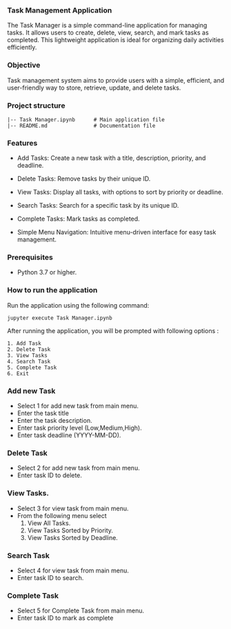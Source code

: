 ### Task Management Application

The Task Manager  is a simple command-line application for managing tasks. It allows users to create, delete, view, search, and mark tasks as completed. This lightweight application is ideal for organizing daily activities efficiently.

### Objective
Task management system aims to provide  users with a simple, efficient, and user-friendly way to store, retrieve, update, and delete tasks.

### Project structure

```
|-- Task Manager.ipynb      # Main application file
|-- README.md               # Documentation file

```

### Features

- Add Tasks: Create a new task with a title, description, priority, and deadline.

- Delete Tasks: Remove tasks by their unique ID.

- View Tasks: Display all tasks, with options to sort by priority or deadline.

- Search Tasks: Search for a specific task by its unique ID.

- Complete Tasks: Mark tasks as completed.

- Simple Menu Navigation: Intuitive menu-driven interface for easy task management.


### Prerequisites

- Python 3.7 or higher.

### How to run the application

Run the application using the following command:

```
jupyter execute Task Manager.ipynb

```

After running the application, you will be prompted with following options :
```
1. Add Task
2. Delete Task
3. View Tasks
4. Search Task
5. Complete Task
6. Exit

```

### Add new Task

- Select 1 for add new task from main menu.
- Enter the task title
- Enter the task description.
- Enter task priority level (Low,Medium,High).
- Enter task deadline (YYYY-MM-DD).

### Delete Task
- Select 2 for add new task from main menu.
- Enter task ID to delete.

### View Tasks.
- Select 3 for view task from main menu.
- From the  following menu select
    1. View All Tasks.
    2. View Tasks Sorted by Priority.
    3. View Tasks Sorted by Deadline.
    
### Search Task
- Select 4 for view task from main menu.
- Enter task ID to search.

### Complete Task
- Select 5 for Complete Task from main menu.
- Enter task ID to mark as complete


